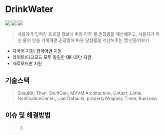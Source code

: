 # DrinkWater
<img src ="https://img.shields.io/badge/Swift-5.5-FA7343?logo=swift&logoColor=white"> <img src="https://img.shields.io/badge/Xcode-13.3-1575F9?logo=Xcode&logoColor=white"> <img src="https://img.shields.io/badge/Platforms-iOS_13.0-Green?style=flat-square">
> 사용자가 입력한 프로필 정보에 따라 하루 물 권장량을 계산해주고,
사용자가 마신 물의 양을 기록하면 권장량에 따른 달성률을 계산해주는 앱 만들어보기

* 다국어 지원: 한국어만 지원
* 라이트/다크모드 모두 동일한 테마로만 지원
* 세로모드만 지원

## 기술스택
> SnapKit, Then, SwiftGen, MVVM Architecture, UIAlert, Lottie, NotificationCenter, UserDefaults, propertyWrapper, Timer, RunLoop

## 이슈 및 해결방법
> 1. 
